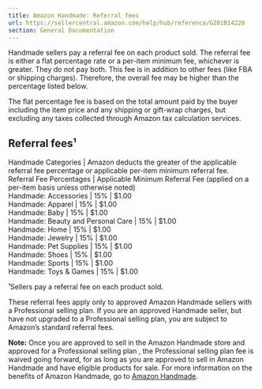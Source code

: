 ```yaml
---
title: Amazon Handmade: Referral fees
url: https://sellercentral.amazon.com/help/hub/reference/G201814220
section: General Documentation
---
```


Handmade sellers pay a referral fee on each product sold. The referral fee is
either a flat percentage rate or a per-item minimum fee, whichever is greater.
They do not pay both. This fee is in addition to other fees (like FBA or
shipping charges). Therefore, the overall fee may be higher than the
percentage listed below.

The flat percentage fee is based on the total amount paid by the buyer
including the item price and any shipping or gift-wrap charges, but excluding
any taxes collected through Amazon tax calculation services.

Referral fees¹  
---  
Handmade Categories | Amazon deducts the greater of the applicable referral fee percentage or applicable per-item minimum referral fee.  
Referral Fee Percentages | Applicable Minimum Referral Fee (applied on a per-item basis unless otherwise noted)  
Handmade: Accessories | 15% | $1.00  
Handmade: Apparel | 15% | $1.00  
Handmade: Baby | 15% | $1.00  
Handmade: Beauty and Personal Care | 15% | $1.00  
Handmade: Home | 15% | $1.00  
Handmade: Jewelry | 15% | $1.00  
Handmade: Pet Supplies | 15% | $1.00  
Handmade: Shoes | 15% | $1.00  
Handmade: Sports | 15% | $1.00  
Handmade: Toys & Games | 15% | $1.00  
  
¹Sellers pay a referral fee on each product sold.

These referral fees apply only to approved Amazon Handmade sellers with a
Professional selling plan. If you are an approved Handmade seller, but have
not upgraded to a Professional selling plan, you are subject to Amazon’s
standard referral fees.

**Note:** Once you are approved to sell in the Amazon Handmade store and
approved for a Professional selling plan , the Professional selling plan fee
is waived going forward, for as long as you are approved to sell in Amazon
Handmade and have eligible products for sale. For more information on the
benefits of Amazon Handmade, go to [Amazon Handmade](/gp/help/G201817090).


